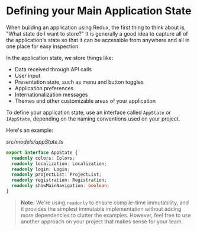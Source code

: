 # Defining your Main Application State

When building an application using Redux, the first thing to think about is,
"What state do I want to store?" It is generally a good idea to capture all
of the application's state so that it can be accessible from anywhere and all 
in one place for easy inspection.

In the application state, we store things like:

* Data received through API calls
* User input
* Presentation state, such as menu and button toggles
* Application preferences
* Internationalization messages
* Themes and other customizable areas of your application

To define your application state, use an interface called `AppState` or 
`IAppState`, depending on the naming conventions used on your project. 

Here's an example:

_src/models/appState.ts_
```typescript
export interface AppState {
  readonly colors: Colors;
  readonly localization: Localization;
  readonly login: Login;
  readonly projectList: ProjectList;
  readonly registration: Registration;
  readonly showMainNavigation: boolean;
}
```

> **Note:** We're using `readonly` to ensure compile-time immutability, and it
provides the simplest immutable implementation without adding more dependencies 
to clutter the examples. However, feel free to use another approach on your
project that makes sense for your team.